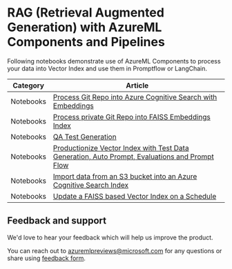 # RAG (Retrieval Augmented Generation) with AzureML Components and Pipelines

Following notebooks demonstrate use of AzureML Components to process your data into Vector Index and use them in Promptflow or LangChain.

| Category              | Article             |
|----------------|----------------|
|Notebooks|[Process Git Repo into Azure Cognitive Search with Embeddings](./azure_cognitive_search/acs_mlindex_with_langchain.ipynb)|
|Notebooks|[Process private Git Repo into FAISS Embeddings Index](./faiss/faiss_mlindex_with_langchain.ipynb)|
|Notebooks|[QA Test Generation](./qa_data_generation.ipynb)|
|Notebooks|[Productionize Vector Index with Test Data Generation, Auto Prompt, Evaluations and Prompt Flow](./mlindex_with_testgen_autoprompt.ipynb)|
|Notebooks|[Import data from an S3 bucket into an Azure Cognitive Search Index](./azure_cognitive_search/s3_to_acs_mlindex_with_langchain.ipynb)|
|Notebooks|[Update a FAISS based Vector Index on a Schedule](./faiss/scheduled_update_faiss_index.ipynb)|

## Feedback and support

We'd love to hear your feedback which will help us improve the product.

You can reach out to azuremlpreviews@microsoft.com for any questions or share using [feedback form](https://forms.office.com/r/sGTkJ53e72).
